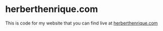 # herberthenrique.com

This is code for my website that you can find live at [herberthenrique.com](https://herberthenrique.com)
